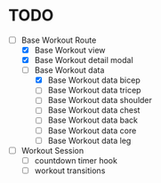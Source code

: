 # TODO
- [ ] Base Workout Route
  - [x] Base Workout view
  - [x] Base Workout detail modal
  - [ ] Base Workout data
    - [x] Base Workout data bicep
    - [ ] Base Workout data tricep
    - [ ] Base Workout data shoulder
    - [ ] Base Workout data chest
    - [ ] Base Workout data back
    - [ ] Base Workout data core
    - [ ] Base Workout data leg
- [ ] Workout Session
  - [ ] countdown timer hook
  - [ ] workout transitions